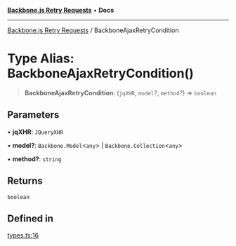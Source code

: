 [**Backbone.js Retry Requests**](../README.md) • **Docs**

***

[Backbone.js Retry Requests](../README.md) / BackboneAjaxRetryCondition

# Type Alias: BackboneAjaxRetryCondition()

> **BackboneAjaxRetryCondition**: (`jqXHR`, `model`?, `method`?) => `boolean`

## Parameters

• **jqXHR**: `JQueryXHR`

• **model?**: `Backbone.Model`\<`any`\> \| `Backbone.Collection`\<`any`\>

• **method?**: `string`

## Returns

`boolean`

## Defined in

[types.ts:16](https://github.com/maissimples/backbone-ajax-retry/blob/4fa4d00eaeb7c00db986d6a1644e23061db71fca/src/types.ts#L16)
